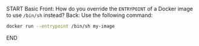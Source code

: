 START
Basic
Front:
How do you override the `ENTRYPOINT` of a Docker image to use `/bin/sh` instead?
Back: 
Use the following command:
```sh
docker run --entrypoint /bin/sh my-image
```

END
